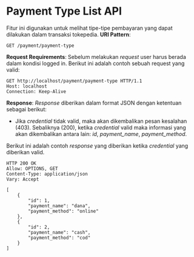 # Payment Type List API

Fitur ini digunakan untuk melihat tipe-tipe pembayaran yang dapat dilakukan dalam transaksi tokepedia.
**URI Pattern**:
```
GET /payment/payment-type
```
**Request Requirements**:
Sebelum melakukan *request* user harus berada dalam kondisi logged in.
Berikut ini adalah contoh sebuah request yang valid:
```
GET http://localhost/payment/payment-type HTTP/1.1
Host: localhost
Connection: Keep-Alive
```

**Response**:
*Response* diberikan dalam format JSON dengan ketentuan sebagai berikut:
- Jika *credential* tidak valid, maka akan dikembalikan pesan kesalahan (403). Sebaliknya (200), ketika *credential* valid maka informasi yang akan dikembalikan antara lain: *id*, *payment_name*, *payment_method*.

Berikut ini adalah contoh *response* yang diberikan ketika *credential* yang diberikan valid.
```
HTTP 200 OK
Allow: OPTIONS, GET
Content-Type: application/json
Vary: Accept

[
    {
        "id": 1,
        "payment_name": "dana",
        "payment_method": "online"
    },
    {
        "id": 2,
        "payment_name": "cash",
        "payment_method": "cod"
    }
]

```
